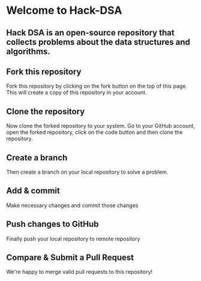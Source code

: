 # Welcome to Hack-DSA

## Hack DSA is an open-source repository that collects problems about the data structures and algorithms.

## Fork this repository
Fork this repository by clicking on the fork button on the top of this page. This will create a copy of this repository in your account.

## Clone the repository
Now clone the forked repository to your system. Go to your GitHub account, open the forked repository, click on the code button and then clone the repository.

## Create a branch
Then create a branch on your local repository to solve a problem.

## Add & commit 
Make necessary changes and commit those changes

## Push changes to GitHub
Finally push your local repository to remote repository

## Compare & Submit a Pull Request
We're happy to merge valid pull requests to this repository!
